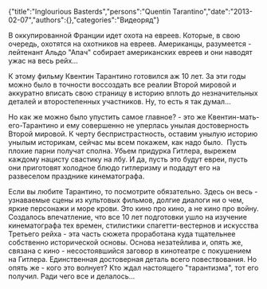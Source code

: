 {"title":"Inglourious Basterds","persons":"Quentin Tarantino","date":"2013-02-07","authors":{},"categories":"Видеоряд"}

В оккупированной Франции идет охота на евреев. Которые, в свою очередь, охотятся на охотников на евреев. Американцы, разумеется - лейтенант Альдо "Апач" собирает американских евреев и они наводят ужас на весь рейх...

К этому фильму Квентин Тарантино готовился аж 10 лет. За эти годы можно было в точности воссоздать все реалии Второй мировой и аккуратно вписать свою страницу в историю вплоть до незначительных деталей и второстепенных участников. Ну, то есть я так думал...

Но как же можно было упустить самое главное? - это же Квентин-мать-его-Тарантино и ему совершенно не уперлась унылая достоверность Второй мировой. К черту беспристрастность, оставим унылую историю унылым историкам, сейчас мы всем покажем, как надо было.  Пусть плохие парни получат сполна. Убьем придурка Гитлера, вырежем каждому нацисту свастику на лбу. И да, пусть это будут евреи, пусть они приготовят холодное блюдо гитлеризму и подадут его на развеселом празднике кинематографа.

Если вы любите Тарантино, то посмотрите обязательно. Здесь он весь - узнаваемые сцены из культовых фильмов, долгие диалоги ни о чем, яркие персонажи и море крови. Это кино про кино, а не кино про войну. Создалось впечатление, что все 10 лет подготовки ушло на изучение кинематографа тех времен, стилистики спагетти-вестернов и искусства Третьего рейха - эта часть сюжета проработана куда тщательнее собственно исторической основы. Основа незатейлива и, опять же, связана с кино - несостоявшийся заговор в кинотеатре с покушением на Гитлера. Единственная достоверная деталь всего повествования. Но опять же - кого это волнует? Кто ждал настоящего "тарантизма", тот его получил. Ради чего все и делалось...
